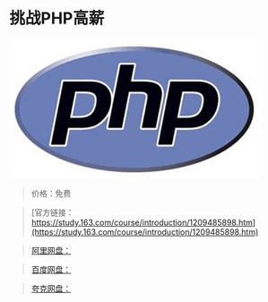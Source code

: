 # 挑战PHP高薪

![img](../../../assets/study163/free/7ec1fa92b87f47d4a18042c81c3fbda4.jpg)

> 价格：免费

> [官方链接：https://study.163.com/course/introduction/1209485898.htm](https://study.163.com/course/introduction/1209485898.htm)

> [阿里网盘：]()

> [百度网盘：]()

> [夸克网盘：]()
